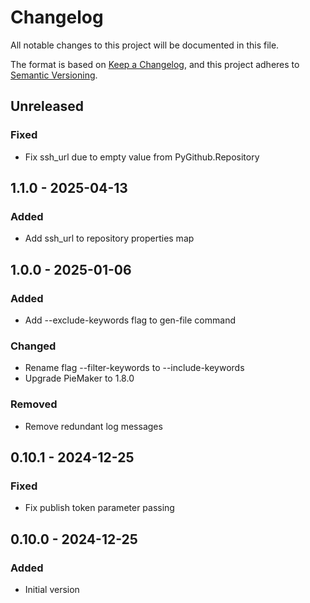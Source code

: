 # Changelog

All notable changes to this project will be documented in this file.

The format is based on [Keep a Changelog](https://keepachangelog.com/en/1.0.0/),
and this project adheres to [Semantic Versioning](https://semver.org/spec/v2.0.0.html).

## Unreleased

### Fixed
- Fix ssh_url due to empty value from PyGithub.Repository

## 1.1.0 - 2025-04-13
### Added
- Add ssh_url to repository properties map

## 1.0.0 - 2025-01-06
### Added
- Add --exclude-keywords flag to gen-file command

### Changed
- Rename flag --filter-keywords to --include-keywords
- Upgrade PieMaker to 1.8.0

### Removed
- Remove redundant log messages

## 0.10.1 - 2024-12-25
### Fixed
- Fix publish token parameter passing

## 0.10.0 - 2024-12-25
### Added
- Initial version
